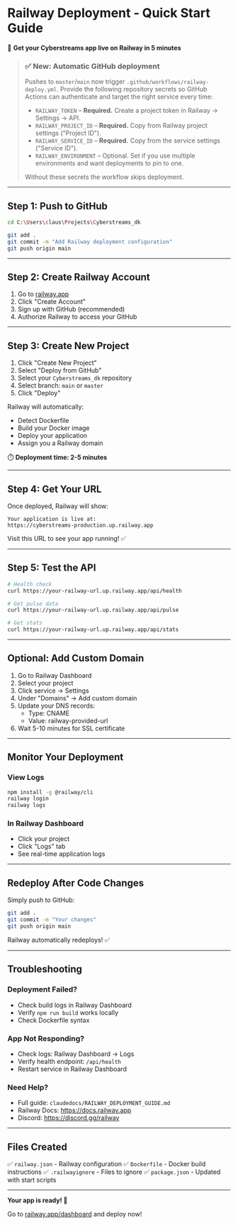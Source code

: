 # Railway Deployment - Quick Start Guide

🚀 **Get your Cyberstreams app live on Railway in 5 minutes**

> ### ✅ New: Automatic GitHub deployment
> Pushes to `master`/`main` now trigger `.github/workflows/railway-deploy.yml`.
> Provide the following repository secrets so GitHub Actions can authenticate and target the right service every time:
>
> - `RAILWAY_TOKEN` – **Required.** Create a project token in Railway → Settings → API.
> - `RAILWAY_PROJECT_ID` – **Required.** Copy from Railway project settings ("Project ID").
> - `RAILWAY_SERVICE_ID` – **Required.** Copy from the service settings ("Service ID").
> - `RAILWAY_ENVIRONMENT` – Optional. Set if you use multiple environments and want deployments to pin to one.
>
> Without these secrets the workflow skips deployment.


---

## Step 1: Push to GitHub

```bash
cd C:\Users\claus\Projects\Cyberstreams_dk

git add .
git commit -m "Add Railway deployment configuration"
git push origin main
```

---

## Step 2: Create Railway Account

1. Go to [railway.app](https://railway.app)
2. Click "Create Account"
3. Sign up with GitHub (recommended)
4. Authorize Railway to access your GitHub

---

## Step 3: Create New Project

1. Click "Create New Project"
2. Select "Deploy from GitHub"
3. Select your `Cyberstreams_dk` repository
4. Select branch: `main` or `master`
5. Click "Deploy"

Railway will automatically:
- Detect Dockerfile
- Build your Docker image
- Deploy your application
- Assign you a Railway domain

⏱️ **Deployment time: 2-5 minutes**

---

## Step 4: Get Your URL

Once deployed, Railway will show:
```
Your application is live at:
https://cyberstreams-production.up.railway.app
```

Visit this URL to see your app running! ✅

---

## Step 5: Test the API

```bash
# Health check
curl https://your-railway-url.up.railway.app/api/health

# Get pulse data
curl https://your-railway-url.up.railway.app/api/pulse

# Get stats
curl https://your-railway-url.up.railway.app/api/stats
```

---

## Optional: Add Custom Domain

1. Go to Railway Dashboard
2. Select your project
3. Click service → Settings
4. Under "Domains" → Add custom domain
5. Update your DNS records:
   - Type: CNAME
   - Value: railway-provided-url
6. Wait 5-10 minutes for SSL certificate

---

## Monitor Your Deployment

### View Logs
```bash
npm install -g @railway/cli
railway login
railway logs
```

### In Railway Dashboard
- Click your project
- Click "Logs" tab
- See real-time application logs

---

## Redeploy After Code Changes

Simply push to GitHub:
```bash
git add .
git commit -m "Your changes"
git push origin main
```

Railway automatically redeploys! ✅

---

## Troubleshooting

### Deployment Failed?
- Check build logs in Railway Dashboard
- Verify `npm run build` works locally
- Check Dockerfile syntax

### App Not Responding?
- Check logs: Railway Dashboard → Logs
- Verify health endpoint: `/api/health`
- Restart service in Railway Dashboard

### Need Help?
- Full guide: `claudedocs/RAILWAY_DEPLOYMENT_GUIDE.md`
- Railway Docs: https://docs.railway.app
- Discord: https://discord.gg/railway

---

## Files Created

✅ `railway.json` - Railway configuration
✅ `Dockerfile` - Docker build instructions
✅ `.railwayignore` - Files to ignore
✅ `package.json` - Updated with start scripts

---

**Your app is ready! 🎉**

Go to [railway.app/dashboard](https://railway.app/dashboard) and deploy now!

